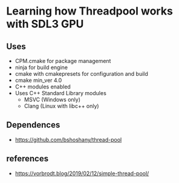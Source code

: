# Learning how Threadpool works with SDL3 GPU

## Uses
- CPM.cmake for package management
- ninja for build engine
- cmake with cmakepresets for configuration and build
- cmake min_ver 4.0
- C++ modules enabled
- Uses C++ Standard Library modules
  - MSVC (Windows only)
  - Clang (Linux with libc++ only)

## Dependences
- https://github.com/bshoshany/thread-pool


## references
- https://vorbrodt.blog/2019/02/12/simple-thread-pool/
